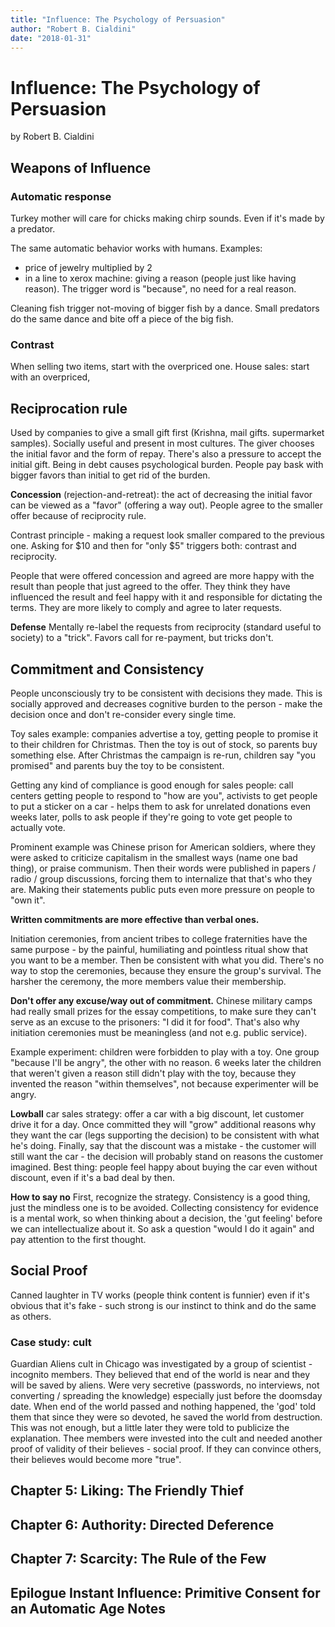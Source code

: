 ```yaml
---
title: "Influence: The Psychology of Persuasion"
author: "Robert B. Cialdini"
date: "2018-01-31"
---
```


# Influence: The Psychology of Persuasion
by Robert B. Cialdini

## Weapons of Influence

### Automatic response

Turkey mother will care for chicks making chirp sounds. Even if it's made by a predator.

The same automatic behavior works with humans. Examples:
- price of jewelry multiplied by 2
- in a line to xerox machine: giving a reason (people just like having reason). The trigger word is "because", no need for a real reason.

Cleaning fish trigger not-moving of bigger fish by a dance. Small predators do the same dance and bite  off a piece of the big fish.

### Contrast

When selling two items, start with the overpriced one.
House sales: start with an overpriced,

## Reciprocation rule
Used by companies to give a small gift first (Krishna, mail gifts. supermarket samples).
Socially useful and present in most cultures.
The giver chooses the initial favor and the form of repay.
There's also a pressure to accept the initial gift.
Being in debt causes psychological burden. People pay bask with bigger favors than initial to get rid of the burden.

**Concession** (rejection-and-retreat): the act of decreasing the initial favor can be viewed as a "favor" (offering a way out). People agree to the smaller offer because of reciprocity rule.

Contrast principle - making a request look smaller compared to the previous one. Asking for $10 and then for "only $5" triggers both: contrast and reciprocity.

People that were offered concession and agreed are more happy with the result than people that just agreed to the offer. They think they have influenced the result and feel happy with it and responsible for dictating the terms. They are more likely to comply and agree to later requests.

**Defense** Mentally re-label the requests from reciprocity (standard useful to society) to a "trick". Favors call for re-payment, but tricks don't.

## Commitment and Consistency
People unconsciously try to be consistent with decisions they made. This is socially approved and decreases cognitive burden to the person - make the decision once and don't re-consider every single time.

Toy sales example: companies advertise a toy, getting people to promise it to their children for Christmas. Then the toy is out of stock, so parents buy something else. After Christmas the campaign is re-run, children say "you promised" and parents buy the toy to be consistent.

Getting any kind of compliance is good enough for sales people: call centers getting people to respond to "how are you", activists to get people to put a sticker on a car - helps them to ask for unrelated donations even weeks later, polls to ask people if they're going to vote get people to actually vote.

Prominent example was Chinese prison for American soldiers, where they were asked to criticize capitalism in the smallest ways (name one bad thing), or praise communism. Then their words were published in papers / radio / group discussions, forcing them to internalize that that's who they are. Making their statements public puts even more pressure on people to "own it".

**Written commitments are more effective than verbal ones.**

Initiation ceremonies, from ancient tribes to college fraternities have the same purpose - by the painful, humiliating and pointless ritual show that you want to be a member. Then be consistent with what you did. There's no way to stop the ceremonies, because they ensure the group's survival. The harsher the ceremony, the more members value their membership.

**Don't offer any excuse/way out of commitment.**
Chinese military camps had really small prizes for the essay competitions, to make sure they can't serve as an excuse to the prisoners: "I did it for food". That's also why initiation ceremonies must be meaningless (and not e.g. public service).

Example experiment: children were forbidden to play with a toy. One group "because I'll be angry", the other with no reason. 6 weeks later the children that weren't given a reason still didn't play with the toy, because they invented the reason "within themselves", not because experimenter will be angry.

**Lowball** car sales strategy: offer a car with a big discount, let customer drive it for a day. Once committed they will "grow" additional reasons why they want the car (legs supporting the decision) to be consistent with what he's doing. Finally, say that the discount was a mistake - the customer will still want the car - the decision will probably stand on reasons the customer imagined. Best thing: people feel happy about buying the car even without discount, even if it's a bad deal by then.

**How to say no**
First, recognize the strategy. Consistency is a good thing, just the mindless one is to be avoided.
Collecting consistency for evidence is a mental work, so when thinking about a decision, the 'gut feeling' before we can intellectualize about it. So ask a question "would I do it again" and pay attention to the first thought.

## Social Proof

Canned laughter in TV works (people think content is funnier) even if it's obvious that it's fake - such strong is our instinct to think and do the same as others.

### Case study: cult
Guardian Aliens cult in Chicago was investigated by a group of scientist - incognito members. They believed that end of the world is near and they will be saved by aliens. Were very secretive (passwords, no interviews, not converting / spreading the knowledge) especially just before the doomsday date. When end of the world passed and nothing happened, the 'god' told them that since they were so devoted, he saved the world from destruction. This was not enough, but a little later they were told to publicize the explanation. Thee members were invested into the cult and needed another proof of validity of their believes - social proof. If they can convince others, their believes would become more "true".

## Chapter 5: Liking: The Friendly Thief

## Chapter 6: Authority: Directed Deference

## Chapter 7: Scarcity: The Rule of the Few

## Epilogue Instant Influence: Primitive Consent for an Automatic Age Notes
